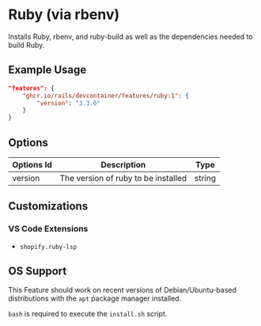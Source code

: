# Ruby (via rbenv)

Installs Ruby, rbenv, and ruby-build as well as the dependencies needed to build Ruby.

## Example Usage

```json
"features": {
    "ghcr.io/rails/devcontainer/features/ruby:1": {
        "version": "3.3.0"
    }
}
```

## Options

| Options Id | Description | Type |
|-----|-----|-----|
| version | The version of ruby to be installed | string |

## Customizations

### VS Code Extensions

- `shopify.ruby-lsp`

## OS Support

This Feature should work on recent versions of Debian/Ubuntu-based distributions with the `apt` package manager installed.

`bash` is required to execute the `install.sh` script.
